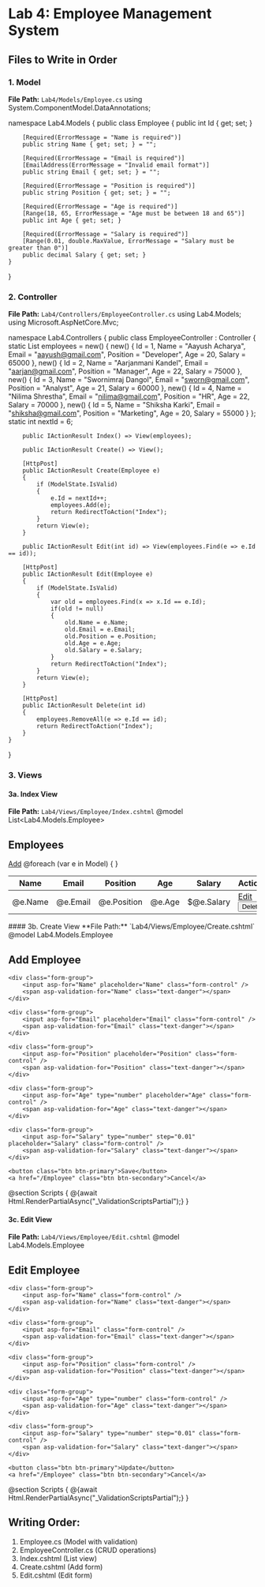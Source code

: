 # Lab 4: Employee Management System

## Files to Write in Order

### 1. Model
**File Path:** `Lab4/Models/Employee.cs`
using System.ComponentModel.DataAnnotations;

namespace Lab4.Models
{
    public class Employee
    {
        public int Id { get; set; }
        
        [Required(ErrorMessage = "Name is required")]
        public string Name { get; set; } = "";
        
        [Required(ErrorMessage = "Email is required")]
        [EmailAddress(ErrorMessage = "Invalid email format")]
        public string Email { get; set; } = "";
        
        [Required(ErrorMessage = "Position is required")]
        public string Position { get; set; } = "";
        
        [Required(ErrorMessage = "Age is required")]
        [Range(18, 65, ErrorMessage = "Age must be between 18 and 65")]
        public int Age { get; set; }
        
        [Required(ErrorMessage = "Salary is required")]
        [Range(0.01, double.MaxValue, ErrorMessage = "Salary must be greater than 0")]
        public decimal Salary { get; set; }
    }
}
### 2. Controller
**File Path:** `Lab4/Controllers/EmployeeController.cs`
using Lab4.Models;
using Microsoft.AspNetCore.Mvc;

namespace Lab4.Controllers
{
    public class EmployeeController : Controller
    {
        static List<Employee> employees = new()
        {
            new() { Id = 1, Name = "Aayush Acharya", Email = "aayush@gmail.com", Position = "Developer", Age = 20, Salary = 65000 },
            new() { Id = 2, Name = "Aarjanmani Kandel", Email = "aarjan@gmail.com", Position = "Manager", Age = 22, Salary = 75000 },
            new() { Id = 3, Name = "Swornimraj Dangol", Email = "sworn@gmail.com", Position = "Analyst", Age = 21, Salary = 60000 },
            new() { Id = 4, Name = "Nilima Shrestha", Email = "nilima@gmail.com", Position = "HR", Age = 22, Salary = 70000 },
            new() { Id = 5, Name = "Shiksha Karki", Email = "shiksha@gmail.com", Position = "Marketing", Age = 20, Salary = 55000 }
        };
        static int nextId = 6;

        public IActionResult Index() => View(employees);
        
        public IActionResult Create() => View();
        
        [HttpPost] 
        public IActionResult Create(Employee e) 
        { 
            if (ModelState.IsValid)
            {
                e.Id = nextId++; 
                employees.Add(e); 
                return RedirectToAction("Index"); 
            }
            return View(e);
        }
        
        public IActionResult Edit(int id) => View(employees.Find(e => e.Id == id));
        
        [HttpPost] 
        public IActionResult Edit(Employee e) 
        { 
            if (ModelState.IsValid)
            {
                var old = employees.Find(x => x.Id == e.Id); 
                if(old != null) 
                { 
                    old.Name = e.Name; 
                    old.Email = e.Email; 
                    old.Position = e.Position; 
                    old.Age = e.Age; 
                    old.Salary = e.Salary; 
                } 
                return RedirectToAction("Index"); 
            }
            return View(e);
        }
        
        [HttpPost] 
        public IActionResult Delete(int id) 
        { 
            employees.RemoveAll(e => e.Id == id); 
            return RedirectToAction("Index"); 
        }
    }
}
### 3. Views

#### 3a. Index View
**File Path:** `Lab4/Views/Employee/Index.cshtml`
@model List<Lab4.Models.Employee>

<h2>Employees</h2>
<a href="/Employee/Create" class="btn btn-primary">Add</a>

<table class="table">
    <thead>
        <tr>
            <th>Name</th>
            <th>Email</th>
            <th>Position</th>
            <th>Age</th>
            <th>Salary</th>
            <th>Actions</th>
        </tr>
    </thead>
    <tbody>
        @foreach (var e in Model)
        {
            <tr>
                <td>@e.Name</td>
                <td>@e.Email</td>
                <td>@e.Position</td>
                <td>@e.Age</td>
                <td>$@e.Salary</td>
                <td>
                    <a href="/Employee/Edit/@e.Id" class="btn btn-sm btn-warning">Edit</a>
                    <form method="post" action="/Employee/Delete" style="display:inline">
                        <input name="id" type="hidden" value="@e.Id">
                        <button class="btn btn-sm btn-danger">Delete</button>
                    </form>
                </td>
            </tr>
        }
    </tbody>
</table>
#### 3b. Create View
**File Path:** `Lab4/Views/Employee/Create.cshtml`
@model Lab4.Models.Employee

<h2>Add Employee</h2>

<form method="post">
    <div asp-validation-summary="ModelOnly" class="text-danger"></div>
    
    <div class="form-group">
        <input asp-for="Name" placeholder="Name" class="form-control" />
        <span asp-validation-for="Name" class="text-danger"></span>
    </div>
    
    <div class="form-group">
        <input asp-for="Email" placeholder="Email" class="form-control" />
        <span asp-validation-for="Email" class="text-danger"></span>
    </div>
    
    <div class="form-group">
        <input asp-for="Position" placeholder="Position" class="form-control" />
        <span asp-validation-for="Position" class="text-danger"></span>
    </div>
    
    <div class="form-group">
        <input asp-for="Age" type="number" placeholder="Age" class="form-control" />
        <span asp-validation-for="Age" class="text-danger"></span>
    </div>
    
    <div class="form-group">
        <input asp-for="Salary" type="number" step="0.01" placeholder="Salary" class="form-control" />
        <span asp-validation-for="Salary" class="text-danger"></span>
    </div>
    
    <button class="btn btn-primary">Save</button>
    <a href="/Employee" class="btn btn-secondary">Cancel</a>
</form>

@section Scripts {
    @{await Html.RenderPartialAsync("_ValidationScriptsPartial");}
}
#### 3c. Edit View
**File Path:** `Lab4/Views/Employee/Edit.cshtml`
@model Lab4.Models.Employee

<h2>Edit Employee</h2>

<form method="post">
    <input asp-for="Id" type="hidden" />
    <div asp-validation-summary="ModelOnly" class="text-danger"></div>
    
    <div class="form-group">
        <input asp-for="Name" class="form-control" />
        <span asp-validation-for="Name" class="text-danger"></span>
    </div>
    
    <div class="form-group">
        <input asp-for="Email" class="form-control" />
        <span asp-validation-for="Email" class="text-danger"></span>
    </div>
    
    <div class="form-group">
        <input asp-for="Position" class="form-control" />
        <span asp-validation-for="Position" class="text-danger"></span>
    </div>
    
    <div class="form-group">
        <input asp-for="Age" type="number" class="form-control" />
        <span asp-validation-for="Age" class="text-danger"></span>
    </div>
    
    <div class="form-group">
        <input asp-for="Salary" type="number" step="0.01" class="form-control" />
        <span asp-validation-for="Salary" class="text-danger"></span>
    </div>
    
    <button class="btn btn-primary">Update</button>
    <a href="/Employee" class="btn btn-secondary">Cancel</a>
</form>

@section Scripts {
    @{await Html.RenderPartialAsync("_ValidationScriptsPartial");}
}
## Writing Order:
1. Employee.cs (Model with validation)
2. EmployeeController.cs (CRUD operations)
3. Index.cshtml (List view)
4. Create.cshtml (Add form)
5. Edit.cshtml (Edit form)